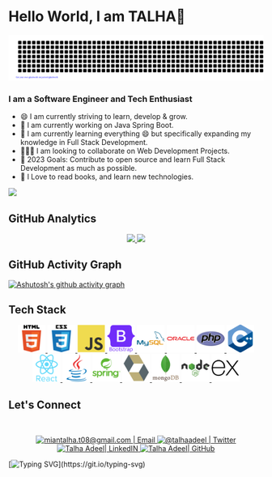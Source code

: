 # Hello World, I am TALHA👋
![gitartwork](gitartwork.svg)

### I am a Software Engineer and Tech Enthusiast 
- 😄 I am currently striving to learn, develop & grow.
- 🔭 I am currently working on Java Spring Boot.
- 🌱 I am currently learning everything 😄 but specifically expanding my knowledge in Full Stack Development.
- 🧑🏼‍💻 I am looking to collaborate on Web Development Projects.
- 🥅 2023 Goals: Contribute to open source and learn Full Stack Development as much as possible.
- 📢 I Love to read books, and learn new technologies.

<a  align="center">![](https://komarev.com/ghpvc/?username=mt-dev08&color=lightgrey&label=Profile+Views)</a>

## GitHub Analytics

<p align="center">
    <a href="https://github.com/mt-dev08/">
        <img height="180em" src="https://github-profile-summary-cards.vercel.app/api/cards/profile-details?username=mt-dev08&theme=vue"/>
    </a>
    <a href="https://github.com/mt-dev08/">
        <img height="180em" src="https://github-readme-streak-stats.herokuapp.com/?user=mt-dev08&show_icons=true&locale=en&layout=demo&theme=algolia"/>
    </a>
</p>

## GitHub Activity Graph

[![Ashutosh's github activity graph](https://github-readme-activity-graph.vercel.app/graph?username=mt-dev08&theme=react-dark)](https://github.com/ashutosh00710/github-readme-activity-graph)



## Tech Stack

<p align="center">
<a href="https://www.w3.org/html/" target="_blank" rel="noreferrer"> <img src="https://raw.githubusercontent.com/devicons/devicon/master/icons/html5/html5-original-wordmark.svg" alt="html5" width="55" height="55"/> </a>
<a href="https://www.w3schools.com/css/" target="_blank" rel="noreferrer"> <img src="https://raw.githubusercontent.com/devicons/devicon/master/icons/css3/css3-original-wordmark.svg" alt="css3" width="55" height="55"/> </a>
<a href="https://developer.mozilla.org/en-US/docs/Web/JavaScript" target="_blank" rel="noreferrer"> <img src="https://raw.githubusercontent.com/devicons/devicon/master/icons/javascript/javascript-original.svg" alt="javascript" width="55" height="55"/> </a>
<a href="https://getbootstrap.com" target="_blank" rel="noreferrer"> <img src="https://raw.githubusercontent.com/devicons/devicon/master/icons/bootstrap/bootstrap-plain-wordmark.svg" alt="bootstrap" width="55" height="55"/> </a>
<a href="https://www.mysql.com/" target="_blank" rel="noreferrer"> <img src="https://raw.githubusercontent.com/devicons/devicon/master/icons/mysql/mysql-original-wordmark.svg" alt="mysql" width="55" height="55"/> </a>
<a href="https://www.oracle.com/" target="_blank" rel="noreferrer"> <img src="https://raw.githubusercontent.com/devicons/devicon/master/icons/oracle/oracle-original.svg" alt="oracle" width="55" height="55"/> </a>
<a href="https://www.php.net" target="_blank" rel="noreferrer"> <img src="https://raw.githubusercontent.com/devicons/devicon/master/icons/php/php-original.svg" alt="php" width="55" height="55"/> </a>
<a href="https://www.cplusplus.com/" target="_blank" rel="noreferrer"> <img src="https://github.com/devicons/devicon/blob/master/icons/cplusplus/cplusplus-original.svg" alt="c++" width="55" height="55"/> </a>
<a href="https://reactjs.org/" target="_blank" rel="noreferrer"> <img src="https://raw.githubusercontent.com/devicons/devicon/master/icons/react/react-original-wordmark.svg" alt="react" width="55" height="55"/> </a>
<a href="https://www.java.com" target="_blank" rel="noreferrer"> <img src="https://raw.githubusercontent.com/devicons/devicon/master/icons/java/java-original.svg" alt="java" width="55" height="55"/> </a>
<a href="https://spring.io/" target="_blank" rel="noreferrer"> <img src="https://github.com/devicons/devicon/blob/master/icons/spring/spring-original-wordmark.svg" alt="spring" width="55" height="55"/> </a>
<a href="https://hibernate.org/" target="_blank" rel="noreferrer"> <img src="https://github.com/devicons/devicon/blob/master/icons/hibernate/hibernate-original.svg" alt="hibernate" width="55" height="55"/> </a>
<a href="https://www.mongodb.com/" target="_blank" rel="noreferrer"> <img src="https://raw.githubusercontent.com/devicons/devicon/master/icons/mongodb/mongodb-original-wordmark.svg" alt="mongodb" width="55" height="55"/> </a>
<a href="https://nodejs.org" target="_blank" rel="noreferrer"> <img src="https://raw.githubusercontent.com/devicons/devicon/master/icons/nodejs/nodejs-original-wordmark.svg" alt="nodejs" width="55" height="55"/> </a>
<a href="https://expressjs.com/" target="_blank" rel="noreferrer"> <img src="https://github.com/devicons/devicon/blob/master/icons/express/express-original.svg" alt="expressjs" width="55" height="55"/> </a>
</p>

## Let's Connect
<br/>
<p align="center">
	<a href="mailto:miantalha.t08@gmail.com">
		<img  alt="miantalha.t08@gmail.com | Email" src="https://img.shields.io/badge/gmail-%231DA1F2.svg?&style=for-the-badge&logo=gmail&logoColor=white&color=B23121" />
	</a>
	<a href="https://twitter.com/@_mta08">
		<img alt="@talhaadeel | Twitter" src="https://img.shields.io/badge/twitter-%231DA1F2.svg?&style=for-the-badge&logo=twitter&logoColor=white" />
	</a>
	<a href="https://www.linkedin.com/in/talhaadeel">
		<img alt="Talha Adeel| LinkedIN"  src="https://img.shields.io/badge/linkedin-%230077B5.svg?&style=for-the-badge&logo=linkedin&logoColor=white" />
	</a>
	<a href="https://github.com/mt-dev08">
		<img alt="Talha Adeel| GitHub"  src="https://img.shields.io/badge/github-%23121011.svg?style=for-the-badge&logo=github&logoColor=white" />
	</a>
	<br />
</p>     

  [![Typing SVG](https://readme-typing-svg.herokuapp.com?font=firacode&color=%23FF00ED&size=26&duration=2500&center=true&vCenter=true&lines=Glad+to+see+you+here!;Thanks+For+Visiting!;)](https://git.io/typing-svg)
